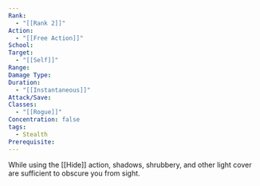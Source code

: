 ```yaml
---
Rank:
  - "[[Rank 2]]"
Action:
  - "[[Free Action]]"
School: 
Target:
  - "[[Self]]"
Range: 
Damage Type: 
Duration:
  - "[[Instantaneous]]"
Attack/Save: 
Classes:
  - "[[Rogue]]"
Concentration: false
tags:
  - Stealth
Prerequisite:
---
```

While using the [[Hide]] action, shadows, shrubbery, and other light cover are sufficient to obscure you from sight.